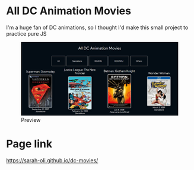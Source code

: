 # All DC Animation Movies

I'm a huge fan of DC animations, so I thought I'd make this small project to practice pure JS

<figure>
<img src="dc-img.png">
<figcaption>Preview</figcaption>
</figure>

# Page link 

https://sarah-oli.github.io/dc-movies/
